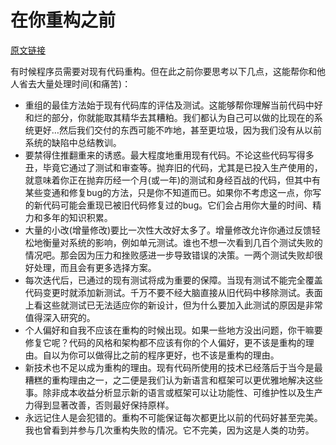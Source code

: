 # 在你重构之前
[原文链接](https://97-things-every-x-should-know.gitbooks.io/97-things-every-programmer-should-know/content/en/thing_06/)

有时候程序员需要对现有代码重构。但在此之前你要思考以下几点，这能帮你和他人省去大量处理时间(和痛苦)：
- 重组的最佳方法始于现有代码库的评估及测试。这能够帮你理解当前代码中好和烂的部分，你就能取其精华去其糟粕。我们都认为自己可以做的比现在的系统更好…然后我们交付的东西可能不咋地，甚至更垃圾，因为我们没有从以前系统的缺陷中总结教训。
- 要禁得住推翻重来的诱惑。最大程度地重用现有代码。不论这些代码写得多丑，毕竟它通过了测试和审查等。抛弃旧的代码，尤其是已投入生产使用的，就意味着你正在抛弃历经一个月(或一年)的测试和身经百战的代码，但其中有某些变通和修复bug的方法，只是你不知道而已。如果你不考虑这一点，你写的新代码可能会重现已被旧代码修复过的bug。它们会占用你大量的时间、精力和多年的知识积累。
- 大量的小改(增量修改)要比一次性大改好太多了。增量修改允许你通过反馈轻松地衡量对系统的影响，例如单元测试。谁也不想一次看到几百个测试失败的情况吧。那会因为压力和挫败感进一步导致错误的决策。一两个测试失败却很好处理，而且会有更多选择方案。
- 每次迭代后，已通过的现有测试将成为重要的保障。当现有测试不能完全覆盖代码变更时就添加新测试。千万不要不经大脑直接从旧代码中移除测试。表面上看这些就测试已无法适应你的新设计，但为什么要加入此测试的原因是非常值得深入研究的。
- 个人偏好和自我不应该在重构的时候出现。如果一些地方没出问题，你干嘛要修复它呢？代码的风格和架构都不应该有你的个人偏好，更不该是重构的理由。自以为你可以做得比之前的程序更好，也不该是重构的理由。
- 新技术也不足以成为重构的理由。现有代码所使用的技术已经落后于当今是最糟糕的重构理由之一，之二便是我们认为新语言和框架可以更优雅地解决这些事。除非成本收益分析显示新的语言或框架可以让功能性、可维护性以及生产力得到显著改善，否则最好保持原样。
- 永远记住人是会犯错的。重构不可能保证每次都更比以前的代码好甚至完美。我也曾看到并参与几次重构失败的情况。它不完美，因为这是人类的功劳。